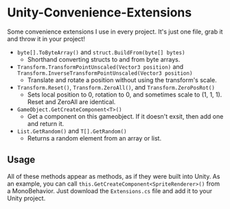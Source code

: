 # Unity-Convenience-Extensions
Some convenience extensions I use in every project. It's just one file, grab it and throw it in your project!

* `byte[].ToByteArray()` and `struct.BuildFrom(byte[] bytes)`
  * Shorthand converting structs to and from byte arrays.
* `Transform.TransformPointUnscaled(Vector3 position)` and `Transform.InverseTransformPointUnscaled(Vector3 position)`
  * Translate and rotate a position without using the transform's scale.
* `Transform.Reset()`, `Transform.ZeroAll()`, and `Transform.ZeroPosRot()`
  * Sets local position to 0, rotation to 0, and sometimes scale to (1, 1, 1). Reset and ZeroAll are identical.
* `GameObject.GetCreateComponent<T>()`
  * Get a component on this gameobject. If it doesn't exsit, then add one and return it.
* `List.GetRandom()` and `T[].GetRandom()`
  * Returns a random element from an array or list.
 
## Usage
All of these methods appear as methods, as if they were built into Unity. As an example, you can call `this.GetCreateComponent<SpriteRenderer>()` from a MonoBehavior. Just download the `Extensions.cs` file and add it to your Unity project.
